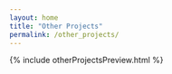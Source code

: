 ```yaml
---
layout: home
title: "Other Projects"
permalink: /other_projects/
---
```


{% include otherProjectsPreview.html %}